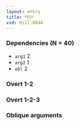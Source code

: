 ```yaml
---
layout: entry
title: གདའ་
vid: Hill:0844
---
```

### Dependencies (N = 40)
* `arg1` 2
* `arg2` 1
* `obl` 2


### Overt 1-2


### Overt 1-2-3


### Oblique arguments
